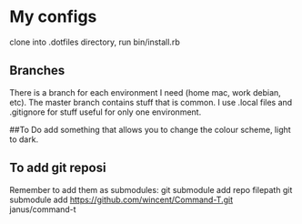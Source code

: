 # My configs
clone into .dotfiles directory, run bin/install.rb

## Branches
There is a branch for each environment I need (home mac, work debian, etc). The master branch contains stuff that is common.
I use .local files and .gitignore for stuff useful for only one environment.

##To Do
add something that allows you to change the colour scheme, light to
dark.

## To add git reposi
Remember to add them as submodules:
git submodule add repo filepath
git submodule add https://github.com/wincent/Command-T.git janus/command-t
